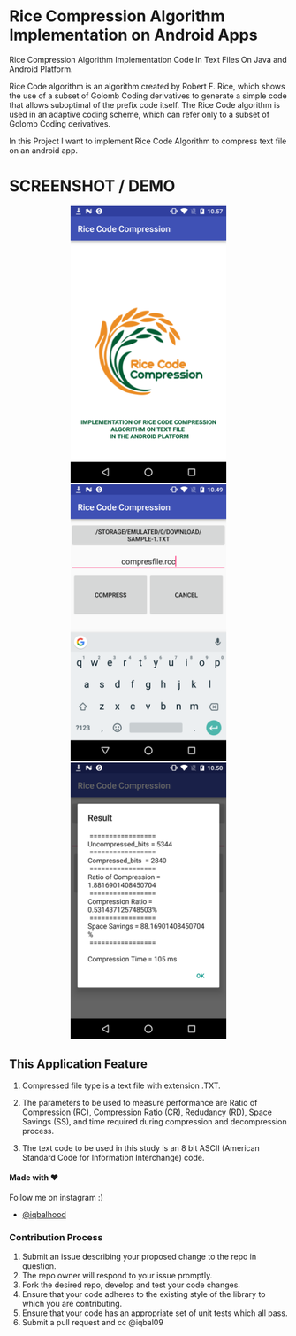 # Rice Compression Algorithm Implementation on Android Apps
Rice Compression Algorithm Implementation Code In Text Files On  Java and Android Platform.

Rice Code algorithm is an algorithm created by Robert F. Rice, which shows the use of a subset of Golomb Coding derivatives to generate a simple code that allows suboptimal of the prefix code itself. The Rice Code algorithm is used in an adaptive coding scheme, which can refer only to a subset of Golomb Coding derivatives.

In this Project I want to implement Rice Code Algorithm to compress text file on an android app.

# SCREENSHOT / DEMO
<p align="center">
  <img src="ss/rcc.png" height="500" alt="" />
  <img src="ss/screeencompletedialogcompress.png" height="500" alt="" />
  <img src="ss/compression_rsult.png" height="500" alt="" />
</p>


## This Application Feature

1. Compressed file type is a text file with extension .TXT.

1. The parameters to be used to measure performance are Ratio of Compression (RC), Compression Ratio (CR), Redudancy (RD), Space Savings (SS), and time required during compression and decompression process.


1. The text code to be used in this study is an 8 bit ASCII (American Standard Code for Information Interchange) code.


#### Made with &#9829;
Follow me on instagram :)
- [@iqbalhood](https://instagram.com/iqbalhood)

### Contribution Process

1. Submit an issue describing your proposed change to the repo in question.
1. The repo owner will respond to your issue promptly.
1. Fork the desired repo, develop and test your code changes.
1. Ensure that your code adheres to the existing style of the library to which
   you are contributing.
1. Ensure that your code has an appropriate set of unit tests which all pass.
1. Submit a pull request and cc @iqbal09

